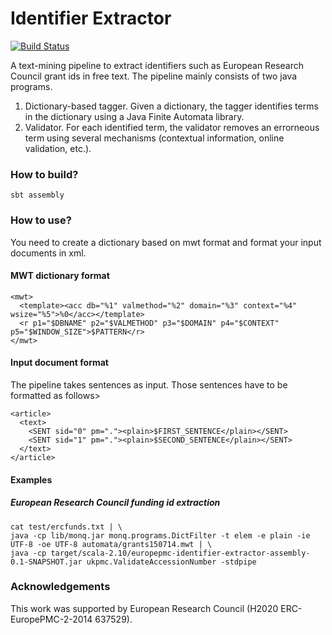 # Identifier Extractor

[![Build Status](https://travis-ci.org/jeekim/EuropePMC-Identifier-Extractor.svg)](https://travis-ci.org/jeekim/EuropePMC-Identifier-Extractor)

A text-mining pipeline to extract identifiers such as European Research Council grant ids in free text. The pipeline mainly consists of two java programs.

 1. Dictionary-based tagger. Given a dictionary, the tagger identifies terms in the dictionary using a Java Finite Automata library. 
 2. Validator. For each identified term, the validator removes an errorneous term using several mechanisms (contextual information, online validation, etc.).

### How to build?


```
sbt assembly
```

### How to use?

You need to create a dictionary based on mwt format and format your input documents in xml.

#### MWT dictionary format

```
<mwt>
  <template><acc db="%1" valmethod="%2" domain="%3" context="%4" wsize="%5">%0</acc></template>
  <r p1="$DBNAME" p2="$VALMETHOD" p3="$DOMAIN" p4="$CONTEXT" p5="$WINDOW_SIZE">$PATTERN</r>
</mwt>
```

#### Input document format

The pipeline takes sentences as input. Those sentences have to be formatted as follows>

```
<article>
  <text>
    <SENT sid="0" pm="."><plain>$FIRST_SENTENCE</plain></SENT>
    <SENT sid="1" pm="."><plain>$SECOND_SENTENCE</plain></SENT>
  </text>
</article>
```

#### Examples

##### European Research Council funding id extraction

```
cat test/ercfunds.txt | \
java -cp lib/monq.jar monq.programs.DictFilter -t elem -e plain -ie UTF-8 -oe UTF-8 automata/grants150714.mwt | \
java -cp target/scala-2.10/europepmc-identifier-extractor-assembly-0.1-SNAPSHOT.jar ukpmc.ValidateAccessionNumber -stdpipe
```

### Acknowledgements

This work was supported by European Research Council (H2020 ERC-EuropePMC-2-2014 637529).


[1]: http://europepmc.org/articles/PMC3667078
[2]: http://europepmc.org/abstract/MED/18006544
